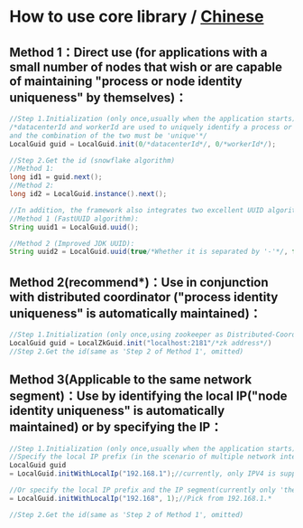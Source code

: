 # How to use **core library** / [Chinese](README.md)
## Method 1：Direct use (for applications with a small number of nodes that wish or are capable of maintaining "process or node identity uniqueness" by themselves)：

```java
//Step 1.Initialization (only once,usually when the application starts)
/*datacenterId and workerId are used to uniquely identify a process or node, 
and the combination of the two must be 'unique'*/
LocalGuid guid = LocalGuid.init(0/*datacenterId*/, 0/*workerId*/);

//Step 2.Get the id (snowflake algorithm)
//Method 1:
long id1 = guid.next();
//Method 2:
long id2 = LocalGuid.instance().next();

//In addition, the framework also integrates two excellent UUID algorithms
//Method 1 (FastUUID algorithm):
String uuid1 = LocalGuid.uuid();

//Method 2 (Improved JDK UUID):
String uuid2 = LocalGuid.uuid(true/*Whether it is separated by '-'*/, false/*Whether to use top speed mode*/);
```

## Method 2(recommend*)：Use in conjunction with distributed coordinator ("process identity uniqueness" is automatically maintained)：

```java
//Step 1.Initialization (only once,using zookeeper as Distributed-Coordinator)
LocalGuid guid = LocalZkGuid.init("localhost:2181"/*zk address*/)
//Step 2.Get the id(same as 'Step 2 of Method 1', omitted)
```

## Method 3(Applicable to the same network segment)：Use by identifying the local IP("node identity uniqueness" is automatically maintained) or by specifying the IP：

```java
//Step 1.Initialization (only once,usually when the application starts)
//Specify the local IP prefix (in the scenario of multiple network interfaces, pick the correct IP address)
LocalGuid guid
= LocalGuid.initWithLocalIp("192.168.1");//currently, only IPV4 is supported

//Or specify the local IP prefix and the IP segment(currently only 'the third segment' is supported)
= LocalGuid.initWithLocalIp("192.168", 1);//Pick from 192.168.1.*

//Step 2.Get the id(same as 'Step 2 of Method 1', omitted)
```